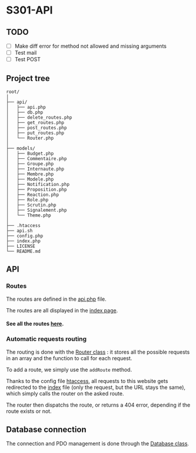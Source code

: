# S301-API

## TODO

- [ ] Make diff error for method not allowed and missing arguments
- [ ] Test mail
- [ ] Test POST

## Project tree

```
root/
│
├── api/
│   ├── api.php
│   ├── db.php
│   ├── delete_routes.php
│   ├── get_routes.php
│   ├── post_routes.php
│   ├── put_routes.php
│   └── Router.php
│
├── models/
│   ├── Budget.php
│   ├── Commentaire.php
│   ├── Groupe.php
│   ├── Internaute.php
│   ├── Membre.php
│   ├── Modele.php
│   ├── Notification.php
│   ├── Proposition.php
│   ├── Reaction.php
│   ├── Role.php
│   ├── Scrutin.php
│   ├── Signalement.php
│   └── Theme.php
│
├── .htaccess
├── api.sh
├── config.php
├── index.php
├── LICENSE
└── README.md
```

## API

### Routes

The routes are defined in the [api.php](./api/api.php) file.

The routes are all displayed in the [index page](https://projets.iut-orsay.fr/prj-mmorich/S301-API).

#### See all the routes [here](./ROUTES.md).

### Automatic requests routing

The routing is done with the [Router class](./api/Router.php) : it stores all the possible requests in an array and the function to call for each request.

To add a route, we simply use the `addRoute` method.

Thanks to the config file [htaccess](./.htaccess), all requests to this website gets redirected to the [index](index.php) file (only the request, but the URL stays the same), which simply calls the router on the asked route.

The router then dispatchs the route, or returns a 404 error, depending if the route exists or not.


## Database connection

The connection and PDO management is done through the [Database class](./api/db.php).
